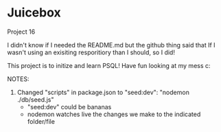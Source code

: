 # Juicebox
Project 16

I didn't know if I needed the README.md but the github thing said that If I wasn't using an exisiting resporitiory than I should, so I did! 

This project is to initize and learn PSQL! Have fun looking at my mess c:


NOTES:

1. Changed "scripts" in package.json to "seed:dev": "nodemon ./db/seed.js"
    - "seed:dev" could be bananas
    - nodemon watches live the changes we make to the indicated folder/file
